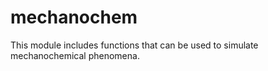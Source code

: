 # mechanochem
This module includes functions that can be used to simulate mechanochemical phenomena. 
